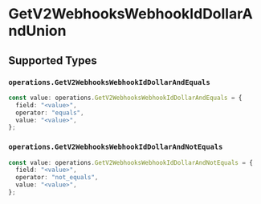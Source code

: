 # GetV2WebhooksWebhookIdDollarAndUnion


## Supported Types

### `operations.GetV2WebhooksWebhookIdDollarAndEquals`

```typescript
const value: operations.GetV2WebhooksWebhookIdDollarAndEquals = {
  field: "<value>",
  operator: "equals",
  value: "<value>",
};
```

### `operations.GetV2WebhooksWebhookIdDollarAndNotEquals`

```typescript
const value: operations.GetV2WebhooksWebhookIdDollarAndNotEquals = {
  field: "<value>",
  operator: "not_equals",
  value: "<value>",
};
```

